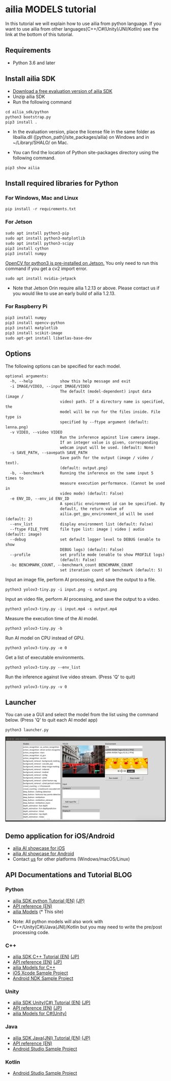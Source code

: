 # ailia MODELS tutorial

In this tutorial we will explain how to use ailia from python language.
If you want to use ailia from other languages(C++/C#(Unity)/JNI/Kotlin) see the link at the bottom of this tutorial.

## Requirements

- Python 3.6 and later

## Install ailia SDK

- [Download a free evaluation version of ailia SDK](https://ailia.jp/en/trial)
- Unzip ailia SDK
- Run the following command

```
cd ailia_sdk/python
python3 bootstrap.py
pip3 install .
```

- In the evaluation version, place the license file in the same folder as libailia.dll ([python_path]/site_packages/ailia) on Windows and in ~/Library/SHALO/ on Mac.

- You can find the location of Python site-packages directory using the following command.

```
pip3 show ailia
```

## Install required libraries for Python

### For Windows, Mac and Linux

```
pip install -r requirements.txt
```

### For Jetson

```
sudo apt install python3-pip
sudo apt install python3-matplotlib
sudo apt install python3-scipy
pip3 install cython
pip3 install numpy
```

[OpenCV for python3 is pre-installed on Jetson.](https://forums.developer.nvidia.com/t/install-opencv-for-python3-in-jetson-nano/74042/3) You only need to run this command if you get a cv2 import error.

```
sudo apt install nvidia-jetpack
```

* Note that Jetson Orin require ailia 1.2.13 or above. Please contact us if you would like to use an early build of ailia 1.2.13.

### For Raspberry Pi

```
pip3 install numpy
pip3 install opencv-python
pip3 install matplotlib
pip3 install scikit-image
sudo apt-get install libatlas-base-dev
```

## Options

The following options can be specified for each model.

```
optional arguments:
  -h, --help            show this help message and exit
  -i IMAGE/VIDEO, --input IMAGE/VIDEO
                        The default (model-dependent) input data (image /
                        video) path. If a directory name is specified, the
                        model will be run for the files inside. File type is
                        specified by --ftype argument (default: lenna.png)
  -v VIDEO, --video VIDEO
                        Run the inference against live camera image.
                        If an integer value is given, corresponding
                        webcam input will be used. (default: None)
  -s SAVE_PATH, --savepath SAVE_PATH
                        Save path for the output (image / video / text).
                        (default: output.png)
  -b, --benchmark       Running the inference on the same input 5 times to
                        measure execution performance. (Cannot be used in
                        video mode) (default: False)
  -e ENV_ID, --env_id ENV_ID
                        A specific environment id can be specified. By
                        default, the return value of
                        ailia.get_gpu_environment_id will be used (default: 2)
  --env_list            display environment list (default: False)
  --ftype FILE_TYPE     file type list: image | video | audio (default: image)
  --debug               set default logger level to DEBUG (enable to show
                        DEBUG logs) (default: False)
  --profile             set profile mode (enable to show PROFILE logs)
                        (default: False)
  -bc BENCHMARK_COUNT, --benchmark_count BENCHMARK_COUNT
                        set iteration count of benchmark (default: 5)
```                        

Input an image file, perform AI processing, and save the output to a file.

```
python3 yolov3-tiny.py -i input.png -s output.png
```

Input an video file, perform AI processing, and save the output to a video.

```
python3 yolov3-tiny.py -i input.mp4 -s output.mp4
```

Measure the execution time of the AI model.

```
python3 yolov3-tiny.py -b
```

Run AI model on CPU instead of GPU.

```
python3 yolov3-tiny.py -e 0
```

Get a list of executable environments.

```
python3 yolov3-tiny.py --env_list
```

Run the inference against live video stream.
(Press 'Q' to quit)

```
python3 yolov3-tiny.py -v 0
```

## Launcher

You can use a GUI and select the model from the list using the command below. (Press 'Q' to quit each AI model app)

```
python3 launcher.py
```

<img src="launcher.png">



## Demo application for iOS/Android
- [ailia AI showcase for iOS](https://apps.apple.com/jp/app/ailia-ai-showcase/id1522828798)
- [ailia AI showcase for Android](https://play.google.com/store/apps/details?id=jp.axinc.ailia_ai_showcase)
- Contact [us](<mailto:contact@axinc.jp>) for other platforms (Windows/macOS/Linux)

## API Documentations and Tutorial BLOG

### Python

- [ailia SDK python Tutorial (EN)](https://medium.com/axinc-ai/ailia-sdk-tutorial-python-ea29ae990cf6) [(JP)](https://medium.com/axinc/ailia-sdk-%E3%83%81%E3%83%A5%E3%83%BC%E3%83%88%E3%83%AA%E3%82%A2%E3%83%AB-python-28379dbc9649)
- [API reference (EN)](https://axinc-ai.github.io/ailia-sdk/api/python/en/)
- [ailia Models](https://github.com/axinc-ai/ailia-models) (* This site)

* Note: All python models will also work with C++/Unity(C#)/Java(JNI)/Kotlin but you may need to write the pre/post processing code.

### C++

- [ailia SDK C++ Tutorial (EN)](https://medium.com/axinc-ai/ailia-sdk-tutorial-c-75e59bbefffe) [(JP)](https://medium.com/axinc/ailia-sdk-%E3%83%81%E3%83%A5%E3%83%BC%E3%83%88%E3%83%AA%E3%82%A2%E3%83%AB-c-dc949d9dcd28)
- [API reference (EN)](https://axinc-ai.github.io/ailia-sdk/api/cpp/en/) [(JP)](https://axinc-ai.github.io/ailia-sdk/api/cpp/jp/)
- [ailia Models for C++](https://github.com/axinc-ai/ailia-models-cpp)
- [iOS Xcode Sample Project](https://github.com/axinc-ai/ailia-xcode)
- [Android NDK Sample Project](https://github.com/axinc-ai/ailia-android-ndk)

### Unity

- [ailia SDK Unity(C#) Tutorial (EN)](https://medium.com/axinc-ai/ailia-sdk-tutorial-unity-54f2a8155b8f) [(JP)](https://medium.com/axinc/ailia-sdk-%E3%83%81%E3%83%A5%E3%83%BC%E3%83%88%E3%83%AA%E3%82%A2%E3%83%AB-unity-257fa1e98777)
- [API reference (EN)](https://axinc-ai.github.io/ailia-sdk/api/unity/en/) [(JP)](https://axinc-ai.github.io/ailia-sdk/api/unity/jp/)
- [ailia Models for C#(Unity)](https://github.com/axinc-ai/ailia-models-unity)

### Java

- [ailia SDK Java(JNI) Tutorial (EN)](https://medium.com/axinc-ai/ailia-sdk-tutorial-jni-92b797725e08) [(JP)](https://medium.com/axinc/ailia-sdk-%E3%83%81%E3%83%A5%E3%83%BC%E3%83%88%E3%83%AA%E3%82%A2%E3%83%AB-jni-7a11c1da08dc)
- [API reference (EN)](https://axinc-ai.github.io/ailia-sdk/api/java/en/)
- [Android Studio Sample Project](https://github.com/axinc-ai/ailia-android-studio)

### Kotlin
-  [Android Studio Sample Project](https://github.com/axinc-ai/ailia-android-studio-kotlin)
